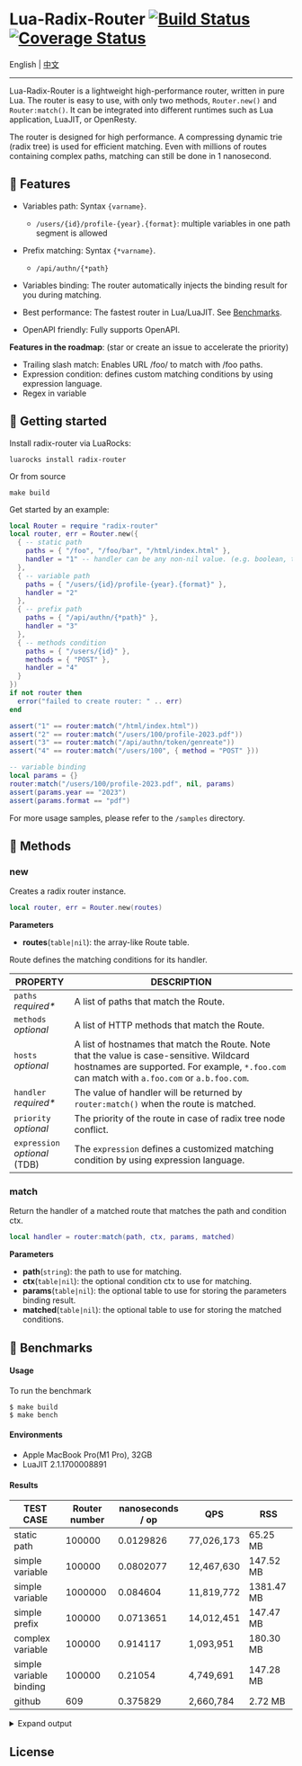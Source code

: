 # Lua-Radix-Router [![Build Status](https://github.com/vm-001/lua-radix-router/actions/workflows/test.yml/badge.svg)](https://github.com/vm-001/lua-radix-router/actions/workflows/test.yml) [![Coverage Status](https://coveralls.io/repos/github/vm-001/lua-radix-router/badge.svg)](https://coveralls.io/github/vm-001/lua-radix-router)

English | [中文](README.zh.md)

---

Lua-Radix-Router is a lightweight high-performance router, written in pure Lua. The router is easy to use, with only two methods, `Router.new()` and `Router:match()`. It can be integrated into different runtimes such as Lua application, LuaJIT, or OpenResty.



The router is designed for high performance. A compressing dynamic trie (radix tree) is used for efficient matching. Even with millions of routes containing complex paths, matching can still be done in 1 nanosecond. 

## 🔨 Features

- Variables path: Syntax  `{varname}`. 
    - `/users/{id}/profile-{year}.{format}`:  multiple variables in one path segment is allowed
- Prefix matching: Syntax `{*varname}`.
    - `/api/authn/{*path}`

- Variables binding: The router automatically injects the binding result for you during matching.
- Best performance: The fastest router in Lua/LuaJIT. See [Benchmarks](#-Benchmarks).
- OpenAPI friendly: Fully supports OpenAPI.



**Features in the roadmap**: (star or create an issue to accelerate the priority)

- Trailing slash match: Enables URL /foo/ to match with /foo paths.
- Expression condition: defines custom matching conditions by using expression language.
- Regex in variable

## 📖 Getting started

Install radix-router via LuaRocks:

```
luarocks install radix-router
```

Or from source

```
make build
```

Get started by an example:

```lua
local Router = require "radix-router"
local router, err = Router.new({
  { -- static path
    paths = { "/foo", "/foo/bar", "/html/index.html" },
    handler = "1" -- handler can be any non-nil value. (e.g. boolean, table, function)
  },
  { -- variable path
    paths = { "/users/{id}/profile-{year}.{format}" },
    handler = "2"
  },
  { -- prefix path
    paths = { "/api/authn/{*path}" },
    handler = "3"
  },
  { -- methods condition
    paths = { "/users/{id}" },
    methods = { "POST" },
    handler = "4"
  }
})
if not router then
  error("failed to create router: " .. err)
end

assert("1" == router:match("/html/index.html"))
assert("2" == router:match("/users/100/profile-2023.pdf"))
assert("3" == router:match("/api/authn/token/genreate"))
assert("4" == router:match("/users/100", { method = "POST" }))

-- variable binding
local params = {}
router:match("/users/100/profile-2023.pdf", nil, params)
assert(params.year == "2023")
assert(params.format == "pdf")
```

For more usage samples, please refer to the `/samples` directory.

## 📄 Methods

### new

Creates a radix router instance.

```lua
local router, err = Router.new(routes)
```

**Parameters**

- **routes**(`table|nil`): the array-like Route table.



Route defines the matching conditions for its handler.

| PROPERTY                      | DESCRIPTION                                                                                                                                                                              |
|-------------------------------|------------------------------------------------------------------------------------------------------------------------------------------------------------------------------------------|
| `paths`</br> *required\**    | A list of paths that match the Route.</br>                                                                                                                                               |
| `methods`</br> *optional*     | A list of HTTP methods that match the Route. </br>                                                                                                                                       |
| `hosts`</br> *optional*            | A list of hostnames that match the Route. Note that the value is case-sensitive. Wildcard hostnames are supported. For example, `*.foo.com` can match with `a.foo.com` or `a.b.foo.com`. | 
| `handler`</br> *required\**        | The value of handler will be returned by `router:match()` when the route is matched.                                                                                                     |
| `priority`</br> *optional*         | The priority of the route in case of radix tree node conflict.                                                                                                                           |
| `expression`</br> *optional* (TDB) | The `expression` defines a customized matching condition by using expression language.                                                                                                   |



### match

Return the handler of a matched route that matches the path and condition ctx.

```lua
local handler = router:match(path, ctx, params, matched)
```

**Parameters**

- **path**(`string`): the path to use for matching.
- **ctx**(`table|nil`): the optional condition ctx to use for matching.
- **params**(`table|nil`): the optional table to use for storing the parameters binding result.
- **matched**(`table|nil`): the optional table to use for storing the matched conditions.

## 🚀 Benchmarks

#### Usage

To run the benchmark

```$ make bench
$ make build
$ make bench
```

#### Environments

- Apple MacBook Pro(M1 Pro), 32GB 
- LuaJIT 2.1.1700008891

#### Results

| TEST CASE               | Router number | nanoseconds / op | QPS        | RSS          |
| ----------------------- |---------------|------------------|------------|--------------|
| static path             | 100000        | 0.0129826        | 77,026,173 | 65.25 MB     |
| simple variable         | 100000        | 0.0802077        | 12,467,630 | 147.52 MB    |
| simple variable         | 1000000       | 0.084604         | 11,819,772 | 1381.47 MB   |
| simple prefix           | 100000        | 0.0713651        | 14,012,451 | 147.47 MB    |
| complex variable        | 100000        | 0.914117         | 1,093,951  | 180.30 MB    |
| simple variable binding | 100000        | 0.21054          | 4,749,691  | 147.28 MB    |
| github                  | 609           | 0.375829         | 2,660,784  | 2.72 MB      |

<details>
<summary>Expand output</summary>

```
RADIX_ROUTER_ROUTES=100000 RADIX_ROUTER_TIMES=10000000 luajit benchmark/static-paths.lua
========== static path ==========
routes  :	100000
times   :	10000000
elapsed :	0.129826 s
QPS     :	77026173
ns/op   :	0.0129826 ns
path    :	/50000
handler :	50000
Memory  :	65.25 MB

RADIX_ROUTER_ROUTES=100000 RADIX_ROUTER_TIMES=10000000 luajit benchmark/simple-variable.lua
========== variable ==========
routes  :	100000
times   :	10000000
elapsed :	0.802077 s
QPS     :	12467630
ns/op   :	0.0802077 ns
path    :	/1/foo
handler :	1
Memory  :	147.52 MB

RADIX_ROUTER_ROUTES=1000000 RADIX_ROUTER_TIMES=10000000 luajit benchmark/simple-variable.lua
========== variable ==========
routes  :       1000000
times   :       10000000
elapsed :       0.84604 s
QPS     :       11819772
ns/op   :       0.084604 ns
path    :       /1/foo
handler :       1
Memory  :       1381.47 MB

RADIX_ROUTER_ROUTES=100000 RADIX_ROUTER_TIMES=10000000 luajit benchmark/simple-prefix.lua
========== prefix ==========
routes  :	100000
times   :	10000000
elapsed :	0.713651 s
QPS     :	14012451
ns/op   :	0.0713651 ns
path    :	/1/a
handler :	1
Memory  :	147.47 MB

RADIX_ROUTER_ROUTES=100000 RADIX_ROUTER_TIMES=1000000 luajit benchmark/complex-variable.lua
========== variable ==========
routes  :	100000
times   :	1000000
elapsed :	0.914117 s
QPS     :	1093951
ns/op   :	0.914117 ns
path    :	/aa/bb/cc/dd/ee/ff/gg/hh/ii/jj/kk/ll/mm/nn/oo/pp/qq/rr/ss/tt/uu/vv/ww/xx/yy/zz50000
handler :	50000
Memory  :	180.30 MB

RADIX_ROUTER_ROUTES=100000 RADIX_ROUTER_TIMES=10000000 luajit benchmark/simple-variable-binding.lua
========== variable ==========
routes  :	100000
times   :	10000000
elapsed :	2.1054 s
QPS     :	4749691
ns/op   :	0.21054 ns
path    :	/1/foo
handler :	1
params : name = foo
Memory  :	147.28 MB

RADIX_ROUTER_TIMES=1000000 luajit benchmark/github-routes.lua
========== github apis ==========
routes  :	609
times   :	1000000
elapsed :	0.375829 s
QPS     :	2660784
ns/op   :	0.375829 ns
path    :	/repos/vm-001/lua-radix-router/import
handler :	/repos/{owner}/{repo}/import
Memory  :	2.72 MB
```

</details>


## License
